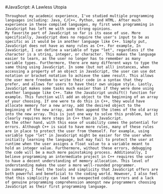 #JavaScript: A Lawless Utopia

	Throughout my academic experience, I've studied multiple programming languages including: Java, C/C++, Python, and HTML. After much experience in these compiled languages, my first week programming in JavaScript has left me with some strong opinions. 
	My favorite part of JavaScript so far is its ease of use. More specifically, JavaScript does no require the user's input to be as specific as it would be in another language like C++. Simply put, JavaScript does not have as many rules as C++. For example, In JavaScript, I can define a variable of type "let", regardless if the character is a string, integer, or character. This makes the language easier to learn, as the user no longer has to remember as many variable types. Furthermore, there are many different ways to type the same thing using JavaScript. In some (but not all) instances, when accessing a property of an object in JavaScript, the user can use dot notation or bracket notation to achieve the same result. This allows the user more freedom to write their code in a syntax that they prefer, and allows for users to have their own unique style. Lastly, JavaScript makes some tasks much easier than if they were done using another language like C++. Take the JavaScript unshift() function for example. This function will add an object to the beginning of an array of your choosing. If one were to do this in C++, they would have allocate memory for a new array, add the desired object to the beginning of the new array, and then append the items of the old array into the new array. This is just one way to solve this problem, but it clearly requires more steps in C++ than in JavaScript.
	On the other hand, with this ease of usability comes the potential for errors. Although C++ is said to have more rules, many of these rules are in place to protect the user from themself. For example, using variable type "let" in JavaScript might be easier for the user when initially learning the language, but may fail to protect the user at runtime when the user assigns a float value to a variable meant to hold an integer value. Furthermore, without these errors, debugging the code will be a much more painstaking process. Additionally, I believe programming an intermediate project in C++ requires the user to have a decent understanding of memory allocation. This level of understanding makes the user a more well-rounded programmer.
	In summary, I feel the tools and simplicity that JavaScript offers are both powerful and beneficial to the coding world. However, I also feel that this simplicity can lead to unexpected coding errors and a lack of genuine programming comprehension amongst new programmers choosing JavaScript as their first programming language.
